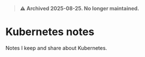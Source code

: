 > **⚠️ Archived 2025-08-25. No longer maintained.**

# Kubernetes notes

Notes I keep and share about Kubernetes.